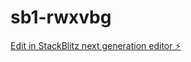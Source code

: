 # sb1-rwxvbg

[Edit in StackBlitz next generation editor ⚡️](https://stackblitz.com/~/github.com/escaravelli/sb1-rwxvbg)